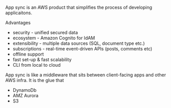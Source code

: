 App sync is an AWS product that simplifies the process of developing applicaitons.

Advantages
- security - unified secured data
- ecosystem - Amazon Cognito for IdAM
- extensibility - multiple data sources (SQL, document type etc.)
- subscriptions - real-time event-driven APIs (posts, comments etc)
- offline support
- fast set-up & fast scalability
- CLI from local to cloud

App sync is like a middleware that sits between client-facing apps and other AWS infra. It is the glue that 
- DynamoDb
- AMZ Aurora
- S3
